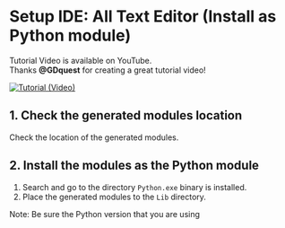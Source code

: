 # Setup IDE: All Text Editor (Install as Python module)

Tutorial Video is available on YouTube.  
Thanks **@GDquest** for creating a great tutorial video!

[![Tutorial (Video)](https://img.youtube.com/vi/IQgLBnPO2uo/0.jpg)](https://www.youtube.com/watch?v=IQgLBnPO2uo)

## 1. Check the generated modules location

Check the location of the generated modules.  

## 2. Install the modules as the Python module

1. Search and go to the directory `Python.exe` binary is installed.
2. Place the generated modules to the `Lib` directory.

Note: Be sure the Python version that you are using
